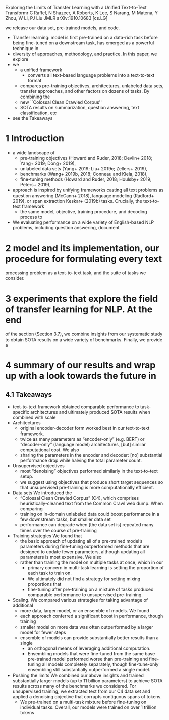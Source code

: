 Exploring the Limits of Transfer Learning with a Unified Text-to-Text Transformr
C Raffel, N Shazeer, A Roberts, K Lee, S Narang, M Matena, Y Zhou, W Li, PJ Liu
JMLR arXiv:1910.10683 [cs.LG]

   we release our data set, pre-trained models, and code. 

* Transfer learning: model is first pre-trained on a data-rich task before
  being fine-tuned on a downstream task, has emerged as a powerful technique in
* diversity of approaches, methodology, and practice. In this paper, we explore
* we  
  * a unified framework 
    * converts all text-based language problems into a text-to-text format
  * compares pre-training objectives, architectures, unlabeled data sets,
    transfer approaches, and other factors on dozens of tasks. By combining the
  * new ``Colossal Clean Crawled Corpus''
  * SOTA results on summarization, question answering, text classification, etc
* see the Takeaways
  
# 1 Introduction

* a wide landscape of 
  * pre-training objectives 
    (Howard and Ruder, 2018; Devlin+ 2018; Yang+ 2019; Dong+ 2019), 
  * unlabeled data sets (Yang+ 2019; Liu+ 2019c; Zellers+ 2019), 
  * benchmarks (Wang+ 2019b, 2018; Conneau and Kiela, 2018), 
  * fine-tuning methods (Howard and Ruder, 2018; Houlsby+ 2019; Peters+ 2019),
* approach is inspired by unifying frameworks casting all text problems as 
  question answering (McCann+ 2018), language modeling (Radford+ 2019), or 
  span extraction Keskar+ (2019b) tasks. Crucially, the text-to-text framework
  * the same model, objective, training procedure, and decoding process to
* We evaluating performance on a wide variety of English-based NLP problems,
  including question answering, document

# 2 model and its implementation, our procedure for formulating every text
processing problem as a text-to-text task, and the suite of tasks we consider.

# 3 experiments that explore the field of transfer learning for NLP. At the end
of the section (Section 3.7), we combine insights from our systematic study to
obtain SOTA results on a wide variety of benchmarks. Finally, we provide a

# 4 summary of our results and wrap up with a look towards the future in

## 4.1 Takeaways

* text-to-text framework obtained comparable performance to task-specific
  architectures and ultimately produced SOTA results when combined with scale
* Architectures 
  * original encoder-decoder form worked best in our text-to-text framework.
  * twice as many parameters as “encoder-only” (e.g. BERT) or “decoder-only”
    (language model) architectures, [but] similar computational cost. We also
  * sharing the parameters in the encoder and decoder: 
    [no] substantial performance drop while halving the total parameter count.
* Unsupervised objectives 
  * most “denoising” objectives performed similarly in the text-to-text setup.
  * we suggest using objectives that produce short target sequences so that
    unsupervised pre-training is more computationally efficient.
* Data sets We introduced the 
  * “Colossal Clean Crawled Corpus” (C4), which comprises 
    heuristically-cleaned text from the Common Crawl web dump. When comparing
  * training on in-domain unlabeled data could boost performance in a few
    downstream tasks, but smaller data set
  * performance can degrade when [the data set is] repeated many times over the
    course of pre-training
* Training strategies We found that 
  * the basic approach of updating all of a pre-trained model’s parameters
    during fine-tuning outperformed methods that are designed to update fewer
    parameters, although updating all parameters is most expensive. We also
  * rather than training the model on multiple tasks at once, which in our
    * primary concern in multi-task learning is setting the proportion of each
      task to train on. 
    * We ultimately did not find a strategy for setting mixing proportions that
    * fine-tuning after pre-training on a mixture of tasks produced comparable
      performance to unsupervised pre-training.
* Scaling. We compared various strategies for taking advantage of additional
  * more data, larger model, or an ensemble of models. We found 
  * each approach conferred a significant boost in performance, though training
  * smaller model on more data was often outperformed 
    by a larger model for fewer steps
  * ensemble of models can provide substantially better results than a single
    * an orthogonal means of leveraging additional computation. 
    * Ensembling models that were fine-tuned from the same base pre-trained
      model performed worse than pre-training and fine-tuning all models
      completely separately, though fine-tune-only ensembling still
      substantially outperformed a single model.
* Pushing the limits We combined our above insights and trained substantially
  larger models (up to 11 billion parameters) to achieve SOTA results across
  many of the benchmarks we considered. For unsupervised training, we extracted
  text from our C4 data set and applied a denoising objective that corrupts
  contiguous spans of tokens.
  * We pre-trained on a multi-task mixture before fine-tuning on individual
    tasks. Overall, our models were trained on over 1 trillion tokens
